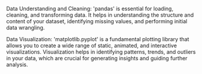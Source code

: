 Data Understanding and Cleaning:
 'pandas' is essential for loading, cleaning, and transforming data. It helps in understanding the structure and content of your dataset, identifying missing values, and performing initial data wrangling.
 
Data Visualization:
 'matplotlib.pyplot' is a fundamental plotting library that allows you to create a wide range of static, animated, and interactive visualizations. Visualization helps in identifying patterns, trends, and outliers in your data, which are crucial for generating insights and guiding further analysis.
